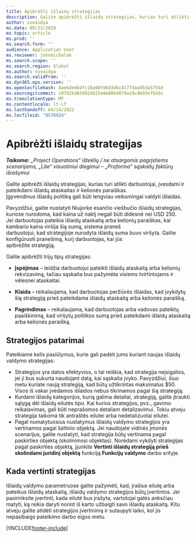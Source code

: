 ```yaml
---
title: Apibrėžti išlaidų strategijas
description: Galite apibrėžti išlaidų strategijas, kurias turi atlikti darbuotojai, įvesdami ir pateikdami išlaidų ataskaitas ir kelionės paraiškas.
author: suvaidya
ms.date: 09/23/2020
ms.topic: article
ms.prod: ''
ms.search.form: ''
audience: Application User
ms.reviewer: johnmichalak
ms.search.scope: ''
ms.search.region: Global
ms.author: suvaidya
ms.search.validFrom: ''
ms.dyn365.ops.version: ''
ms.openlocfilehash: 8ae6de664fc18a00fd6d3d6c8177daa95da5754d
ms.sourcegitcommit: c0792bd65d92db25e0e8864879a19c4b93efb10c
ms.translationtype: MT
ms.contentlocale: lt-LT
ms.lasthandoff: 04/14/2022
ms.locfileid: "8576924"
---
```

# <a name="define-expense-policies"></a>Apibrėžti išlaidų strategijas

_**Taikoma:** „Project Operations“ išteklių / ne atsargomis pagrįstiems scenarijams, „Lite“ visuotiniui diegimui – „Proforma“ sąskaitų faktūrų išrašymui_

Galite apibrėžti išlaidų strategijas, kurias turi atlikti darbuotojai, įvesdami ir pateikdami išlaidų ataskaitas ir kelionės paraiškas.         
Įgyvendinus išlaidų politiką gali būti lengviau veiksmingai valdyti išlaidas.         

Pavyzdžiui, galite nustatyti Niujorke esančio viešbučio išlaidų strategijas, kuriose nurodoma, kad kaina už naktį negali būti didesnė nei USD 250.       
Jei darbuotojas pateikia išlaidų ataskaitą arba kelionių paraiškas, kai kambario kaina viršija šią sumą, sistema praneš         
darbuotojui, kad strategijoje nurodyta išlaidų suma buvo viršyta. Galite konfigūruoti pranešimą, kurį darbuotojas, kai jūs        
apibrėžite strategiją.      
        
Galite apibrėžti trijų tipų strategijas:         
        
- **Įspėjimas** – leidžia darbuotojui pateikti išlaidų ataskaitą arba kelionių rekvizavimą, tačiau sąskaita bus pažymėta visiems tvirtintojams ir         
  vėlesnei ataskaitai.        

- **Klaida** – reikalaujama, kad darbuotojas peržiūrės išlaidas, kad įvykdytų šią strategiją prieš pateikdama išlaidų ataskaitą arba kelionės paraišką.        
 
 - **Pagrindimas** – reikalaujama, kad darbuotojas arba vadovas pateiktų paaiškinimą, kad viršytų politikos sumą prieš pateikdami išlaidų ataskaitą arba kelionės paraišką.        

## <a name="policy-tips"></a>Strategijos patarimai
Pateikiame kelis pasiūlymus, kurie gali padėti jums kuriant naujas išlaidų valdymo strategijas: 

- Strategijos yra datos efektyvios, o tai reiškia, kad strategija neįsigalios, jei ji bus sukurta naudojant datą, kai sąskaita įvyko. Pavyzdžiui, šiuo metu kuriate naują strategiją, kad būtų užtikrintas maksimalus $50. Visos iš vakar įvedamos išlaidos nebus tikrinamos pagal šią strategiją.
- Kurdami išlaidų kategorijos, kurią galima detaliai, strategiją, galite įtraukti sąlygą dėl išlaidų eilutės tipo. Kai kurios strategijos, pvz., gavimo reikalavimas, gali būti neprašomos detaliam detalizavimui. Tokiu atveju strategija taikoma tik antraštės eilutei arba nedetalizuotai eilutei. 
- Pagal numatytuosius nustatymus išlaidų valdymo strategijos yra vertinamos pagal šaltinio objektą. Jei naudojate vidinės įmonės scenarijus, galite nustatyti, kad strategija būtų vertinama pagal paskirties objektą (skolinimosi objektas). Norėdami vykdyti strategijas pagal paskirties objektą, įjunkite **Vertinti išlaidų strategiją prieš skolindami juridinį objektą** funkciją **Funkcijų valdymo** darbo srityje.

## <a name="when-to-evaluate-policies"></a>Kada vertinti strategijas

Išlaidų valdymo parametruose galite pažymėti, kad, įrašius eilutę arba pateikus išlaidų ataskaitą, išlaidų valdymo strategijos būtų įvertintos. Jei pasirinksite įvertinti, kada eilutė bus įrašyta, vartotojai galės anksčiau matyti, ką reikia daryti norint iš karto užbaigti savo išlaidų ataskaitą. Kitu atveju galite atidėti strategijos įvertinimą ir sutaupyti laiko, kol jis nepasibaigs pateikimo darbo eigos metu.


[!INCLUDE[footer-include](../includes/footer-banner.md)]